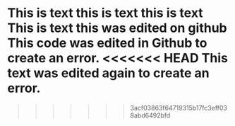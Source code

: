 This is text this is text this is text This is text this was edited on github
This code was edited in Github to create an error.
<<<<<<< HEAD
This text was edited again to create an error.
=======
>>>>>>> 3acf03863f64719315b17fc3eff038abd6492bfd
